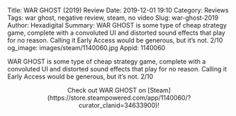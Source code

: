 Title: WAR GHOST (2019) Review
Date: 2019-12-01 19:10
Category: Reviews
Tags: war ghost, negative review, steam, no video
Slug: war-ghost-2019
Author: Hexadigital
Summary: WAR GHOST is some type of cheap strategy game, complete with a convoluted UI and distorted sound effects that play for no reason. Calling it Early Access would be generous, but it’s not. 2/10
og_image: images/steam/1140060.jpg
Appid: 1140060

WAR GHOST is some type of cheap strategy game, complete with a convoluted UI and distorted sound effects that play for no reason. Calling it Early Access would be generous, but it’s not. 2/10

<center>Check out WAR GHOST on [Steam](https://store.steampowered.com/app/1140060/?curator_clanid=34633900)!</center>